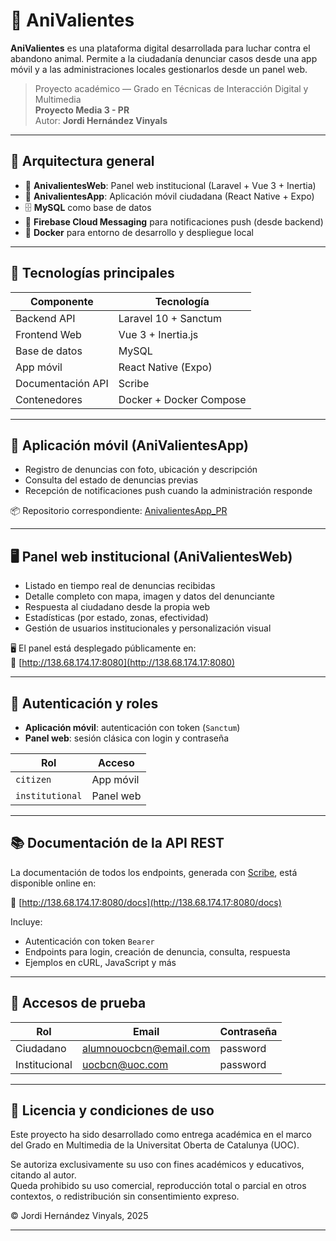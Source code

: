 # 🐾 AniValientes

**AniValientes** es una plataforma digital desarrollada para luchar contra el abandono animal. Permite a la ciudadanía denunciar casos desde una app móvil y a las administraciones locales gestionarlos desde un panel web.

> Proyecto académico — Grado en Técnicas de Interacción Digital y Multimedia  
> **Proyecto Media 3 - PR**  
> Autor: **Jordi Hernández Vinyals**

---

## 🧩 Arquitectura general

- 🔧 **AnivalientesWeb**: Panel web institucional (Laravel + Vue 3 + Inertia)
- 📱 **AnivalientesApp**: Aplicación móvil ciudadana (React Native + Expo)
- 🗄️ **MySQL** como base de datos
- 🔔 **Firebase Cloud Messaging** para notificaciones push (desde backend)
- 🐳 **Docker** para entorno de desarrollo y despliegue local

---

## 🚀 Tecnologías principales

| Componente        | Tecnología                             |
|------------------|-----------------------------------------|
| Backend API       | Laravel 10 + Sanctum                   |
| Frontend Web      | Vue 3 + Inertia.js                     |
| Base de datos     | MySQL                                  |
| App móvil         | React Native (Expo)                    |
| Documentación API | Scribe                                 |
| Contenedores      | Docker + Docker Compose                |

---

## 📲 Aplicación móvil (AniValientesApp)

- Registro de denuncias con foto, ubicación y descripción
- Consulta del estado de denuncias previas
- Recepción de notificaciones push cuando la administración responde

📦 Repositorio correspondiente: [AnivalientesApp_PR](https://github.com/jourdian/AnivalientesApp_PR)

---

## 🖥️ Panel web institucional (AniValientesWeb)

- Listado en tiempo real de denuncias recibidas
- Detalle completo con mapa, imagen y datos del denunciante
- Respuesta al ciudadano desde la propia web
- Estadísticas (por estado, zonas, efectividad)
- Gestión de usuarios institucionales y personalización visual

🖥️ El panel está desplegado públicamente en:  
🔗 [http://138.68.174.17:8080](http://138.68.174.17:8080)

---

## 🔐 Autenticación y roles

- **Aplicación móvil**: autenticación con token (`Sanctum`)
- **Panel web**: sesión clásica con login y contraseña

| Rol           | Acceso           |
|---------------|------------------|
| `citizen`     | App móvil        |
| `institutional` | Panel web      |

---

## 📚 Documentación de la API REST

La documentación de todos los endpoints, generada con [Scribe](https://scribe.knuckles.wtf/), está disponible online en:

🔗 [http://138.68.174.17:8080/docs](http://138.68.174.17:8080/docs)

Incluye:

- Autenticación con token `Bearer`
- Endpoints para login, creación de denuncia, consulta, respuesta
- Ejemplos en cURL, JavaScript y más

---

## 🔑 Accesos de prueba

| Rol           | Email                         | Contraseña |
|---------------|-------------------------------|------------|
| Ciudadano     | alumnouocbcn@email.com        | password   |
| Institucional | uocbcn@uoc.com                | password   |

---

## 📝 Licencia y condiciones de uso

Este proyecto ha sido desarrollado como entrega académica en el marco del Grado en Multimedia de la Universitat Oberta de Catalunya (UOC).

Se autoriza exclusivamente su uso con fines académicos y educativos, citando al autor.  
Queda prohibido su uso comercial, reproducción total o parcial en otros contextos, o redistribución sin consentimiento expreso.

© Jordi Hernández Vinyals, 2025

---
